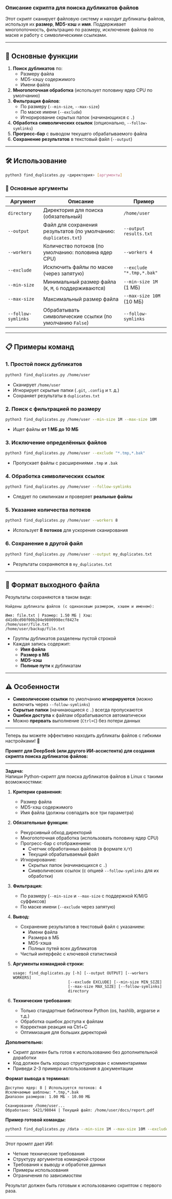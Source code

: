 ### **Описание скрипта для поиска дубликатов файлов**

Этот скрипт сканирует файловую систему и находит дубликаты файлов, используя их **размер**, **MD5-хэш** и **имя**. Поддерживает многопоточность, фильтрацию по размеру, исключение файлов по маске и работу с символическими ссылками.

---

## **📌 Основные функции**
1. **Поиск дубликатов** по:
   - Размеру файла
   - MD5-хэшу содержимого
   - Имени файла
2. **Многопоточная обработка** (использует половину ядер CPU по умолчанию)
3. **Фильтрация файлов**:
   - По размеру (`--min-size`, `--max-size`)
   - По маске имени (`--exclude`)
   - Игнорирование скрытых папок (начинающихся с `.`)
4. **Обработка символических ссылок** (опционально, `--follow-symlinks`)
5. **Прогресс-бар** с выводом текущего обрабатываемого файла
6. **Сохранение результатов** в текстовый файл (`--output`)

---

## **🛠 Использование**
```bash
python3 find_duplicates.py <директория> [аргументы]
```

### **🔹 Основные аргументы**
| Аргумент              | Описание                                                                 | Пример |
|-----------------------|--------------------------------------------------------------------------|--------|
| `directory`           | Директория для поиска (обязательный)                                     | `/home/user` |
| `--output`            | Файл для сохранения результатов (по умолчанию: `duplicates.txt`)         | `--output results.txt` |
| `--workers`           | Количество потоков (по умолчанию: половина ядер CPU)                     | `--workers 4` |
| `--exclude`           | Исключить файлы по маске (через запятую)                                 | `--exclude "*.tmp,*.bak"` |
| `--min-size`          | Минимальный размер файла (`K`, `M`, `G` поддерживаются)                  | `--min-size 1M` (1 МБ) |
| `--max-size`          | Максимальный размер файла                                                | `--max-size 10M` (10 МБ) |
| `--follow-symlinks`   | Обрабатывать символические ссылки (по умолчанию `False`)                 | `--follow-symlinks` |

---

## **📋 Примеры команд**

### **1. Простой поиск дубликатов**
```bash
python3 find_duplicates.py /home/user
```
- Сканирует `/home/user`
- Игнорирует скрытые папки (`.git`, `.config` и т. д.)
- Сохраняет результаты в `duplicates.txt`

### **2. Поиск с фильтрацией по размеру**
```bash
python3 find_duplicates.py /home/user --min-size 1M --max-size 10M
```
- Ищет файлы **от 1 МБ до 10 МБ**

### **3. Исключение определённых файлов**
```bash
python3 find_duplicates.py /home/user --exclude "*.tmp,*.bak"
```
- Пропускает файлы с расширениями `.tmp` и `.bak`

### **4. Обработка символических ссылок**
```bash
python3 find_duplicates.py /home/user --follow-symlinks
```
- Следует по симлинкам и проверяет **реальные файлы**

### **5. Указание количества потоков**
```bash
python3 find_duplicates.py /home/user --workers 8
```
- Использует **8 потоков** для ускорения сканирования

### **6. Сохранение в другой файл**
```bash
python3 find_duplicates.py /home/user --output my_duplicates.txt
```
- Результаты сохраняются в `my_duplicates.txt`

---

## **📂 Формат выходного файла**
Результаты сохраняются в таком виде:
```
Найдены дубликаты файлов (с одинаковым размером, хэшем и именем):

Имя: file.txt | Размер: 1.50 МБ | Хэш: d41d8cd98f00b204e9800998ecf8427e
/home/user/file.txt
/home/user/backup/file.txt
```
- Группы дубликатов разделены пустой строкой
- Каждая запись содержит:
  - **Имя файла**
  - **Размер в МБ**
  - **MD5-хэш**
  - **Полные пути** к дубликатам

---

## **⚠️ Особенности**
- **Символические ссылки** по умолчанию **игнорируются** (можно включить через `--follow-symlinks`)
- **Скрытые папки** (начинающиеся с `.`) всегда пропускаются
- **Ошибки доступа** к файлам обрабатываются автоматически
- Можно **прервать** выполнение (`Ctrl+C`) без потери данных

---

Теперь вы можете эффективно находить дубликаты файлов с гибкими настройками! 🚀


**Промпт для DeepSeek (или другого ИИ-ассистента) для создания скрипта поиска дубликатов файлов:**

---

**Задача:**  
Напиши Python-скрипт для поиска дубликатов файлов в Linux с такими возможностями:

1. **Критерии сравнения:**
   - Размер файла
   - MD5-хэш содержимого
   - Имя файла (должны совпадать все три параметра)

2. **Обязательные функции:**
   - Рекурсивный обход директорий
   - Многопоточная обработка (использовать половину ядер CPU)
   - Прогресс-бар с отображением:
     * Счетчик обработанных файлов (в формате `X/Y`)
     * Текущий обрабатываемый файл
   - Игнорирование:
     * Скрытых папок (начинающихся с `.`)
     * Символических ссылок (с опцией `--follow-symlinks` для их обработки)

3. **Фильтрация:**
   - По размеру (`--min-size` и `--max-size` с поддержкой K/M/G суффиксов)
   - По маске имени (`--exclude` через запятую)

4. **Вывод:**
   - Сохранение результатов в текстовый файл с указанием:
     * Имени файла
     * Размера в МБ
     * MD5-хэша
     * Полных путей всех дубликатов
   - Чистый интерфейс с ключевой статистикой

5. **Аргументы командной строки:**
   ```
   usage: find_duplicates.py [-h] [--output OUTPUT] [--workers WORKERS]
                           [--exclude EXCLUDE] [--min-size MIN_SIZE]
                           [--max-size MAX_SIZE] [--follow-symlinks]
                           directory
   ```

6. **Технические требования:**
   - Только стандартные библиотеки Python (os, hashlib, argparse и т.д.)
   - Обработка ошибок доступа к файлам
   - Корректная реакция на Ctrl+C
   - Оптимизация для больших директорий

**Дополнительно:**
- Скрипт должен быть готов к использованию без дополнительной доработки
- Код должен быть хорошо структурирован с комментариями
- Приведи 2-3 примера использования в документации

**Формат вывода в терминал:**
```
Доступно ядер: 8 | Используется потоков: 4
Исключаемые шаблоны: *.tmp,*.bak
Диапазон размеров: 1.00 МБ - 10.00 МБ

Сканирование /home/user...
Обработано: 5421/98044 | Текущий файл: /home/user/docs/report.pdf
```

**Пример готовой команды:**
```bash
python3 find_duplicates.py /data --min-size 1M --max-size 10M --exclude "*.log,*.tmp" --workers 6 --output duplicates.txt
``` 

---

Этот промпт дает ИИ:
- Четкие технические требования
- Структуру аргументов командной строки
- Требования к выводу и обработке данных
- Примеры использования
- Ограничения по зависимостям

Результат должен быть готовым к использованию скриптом с первого раза.